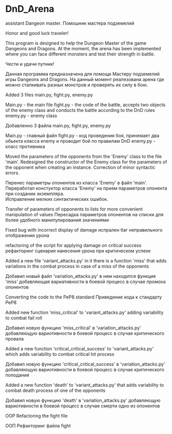 # DnD_Arena
assistant Dangeon master.  Помошник мастера подземелий 

Honor and good luck traveler!

This program is designed to help the Dungeon Master of the game Dangeons and Dragons.
At the moment, the arena has been implemented where you can face different monsters and test their strength in battle.

Чести и удачи путник!

Данная программа предназначена для помощи Мастеру подземелий игры Dangeons and Dragons.
На данный момент реалезована арена где можно сталкивать разных монстров и проверять их силу в бою. 



Added 3 files main.py, fight.py, enemy.py

Main.py - the main file
fight.py - the code of the battle, accepts two objects of the enemy class and conducts the battle according to the DnD rules
enemy.py - enemy class

Добавленно 3 файла main.py, fight.py, enemy.py

Main.py - главный файл
fight.py - код проведения боя, принемает два обьекта класса enemy и проводит бой по правилам DnD
enemy.py - класс противника



Moved the parameters of the opponents from the 'Enemy' class to the file 'main'.
Redesigned the constructor of the Enemy class for the parameters of the opponent when creating an instance.
Correction of minor syntactic errors.

Перенес параметры опонентов из класса 'Enemy' в файл 'main'.
Переработал констуктор класса 'Enemy' на прием параметров опонента при создании экземпляра.  
Исправление мелких синтактических ошибок. 



Transfer of parameters of opponents to lists for more convenient manipulation of values
Пересадка параметров опонентов на списки для более удобного манипулирования значениями


Fixed bug with incorrect display of damage
испрален баг неправильного отображения урона



refactoring of the script for applying damage on critical success
рефакторинг сценария нанесения урона при критическом успехе

Added a new file 'variant_attacks.py' in it there is a function 'miss' that adds variations
in the combat process in case of a miss of the opponents


Добавил новый файл 'variation_attacks.py' в нем находится функция 'miss' добавляющая вариативности
в боевой процесс в случае промоха опонентов


Converting the code to the PeP8 standard
Приведение кода к стандарту PeP8

Added new function 'miss_critical' to 'variant_attacks.py' adding variability to combat
fail roll

Добавил новую функцию 'miss_critical' в 'variation_attacks.py' добавляющую вариотивности в боевой
процесс в случае критического провала


Added a new function 'critical_critical_success' to 'variant_attacks.py' which adds variability to combat
critical hit process

Добавил новую функцию 'critical_critical_success' в 'variation_attacks.py' добавляющую вариотивности в боевой
процесс в случае критического поподания


Added a new function 'death' to 'variant_attacks.py' that adds variability to combat
death process of one of the opponents

Добавил новую функцию 'death' в 'variation_attacks.py' добавляющую вариотивности в боевой
процесс в случае смерти одно из опонентов


OOP Refactoring the fight file

ООП Рефакторинг файла fight